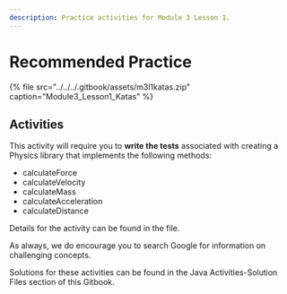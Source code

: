 ```yaml
---
description: Practice activities for Module 3 Lesson 1.
---
```


# Recommended Practice

{% file src="../../../.gitbook/assets/m3l1katas.zip" caption="Module3\_Lesson1\_Katas" %}

## Activities

This activity will require you to **write the tests** associated with creating a Physics library that implements the following methods:

* calculateForce
* calculateVelocity
* calculateMass
* calculateAcceleration
* calculateDistance

Details for the activity can be found in the file. 

As always, we do encourage you to search Google for information on challenging concepts.

Solutions for these activities can be found in the Java Activities-Solution Files section of this Gitbook. 

